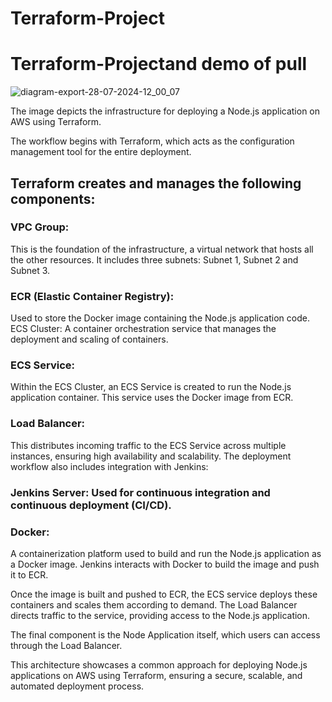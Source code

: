 # Terraform-Project
# Terraform-Projectand demo of pull
![diagram-export-28-07-2024-12_00_07](https://github.com/user-attachments/assets/6b12808a-d3f9-4c31-9d12-44c141b225a8)

The image depicts the infrastructure for deploying a Node.js application on AWS using Terraform.

The workflow begins with Terraform, which acts as the configuration management tool for the entire deployment.

## Terraform creates and manages the following components:

### VPC Group:
This is the foundation of the infrastructure, a virtual network that hosts all the other resources. It includes three subnets: Subnet 1, Subnet 2 and Subnet 3.
### ECR (Elastic Container Registry):
Used to store the Docker image containing the Node.js application code.
ECS Cluster: 
A container orchestration service that manages the deployment and scaling of containers.
### ECS Service:
Within the ECS Cluster, an ECS Service is created to run the Node.js application container. This service uses the Docker image from ECR.
### Load Balancer: 
This distributes incoming traffic to the ECS Service across multiple instances, ensuring high availability and scalability.
The deployment workflow also includes integration with Jenkins:

### Jenkins Server: Used for continuous integration and continuous deployment (CI/CD).
### Docker:
A containerization platform used to build and run the Node.js application as a Docker image. Jenkins interacts with Docker to build the image and push it to ECR.

Once the image is built and pushed to ECR, the ECS service deploys these containers and scales them according to demand. The Load Balancer directs traffic to the service, providing access to the Node.js application.

The final component is the Node Application itself, which users can access through the Load Balancer.

This architecture showcases a common approach for deploying Node.js applications on AWS using Terraform, ensuring a secure, scalable, and automated deployment process.

